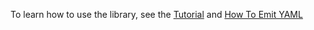 To learn how to use the library, see the [Tutorial](https://github.com/jbeder/yaml-cpp/wiki/Tutorial) and [How To Emit YAML](https://github.com/jbeder/yaml-cpp/wiki/How-To-Emit-YAML)
